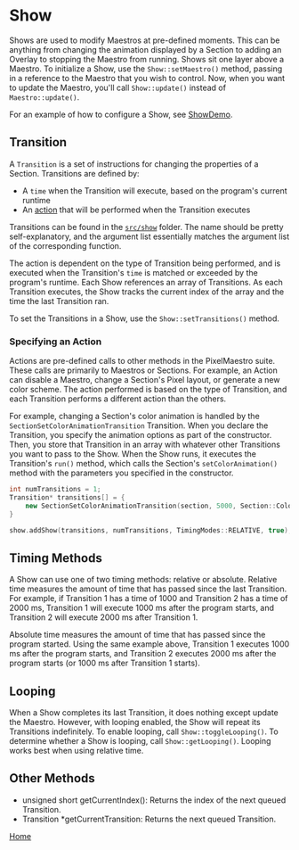 # Show
Shows are used to modify Maestros at pre-defined moments. This can be anything from changing the animation displayed by a Section to adding an Overlay to stopping the Maestro from running.
Shows sit one layer above a Maestro. To initialize a Show, use the `Show::setMaestro()` method, passing in a reference to the Maestro that you wish to control. Now, when you want to update the Maestro, you'll call `Show::update()` instead of `Maestro::update()`.

For an example of how to configure a Show, see [ShowDemo](../gui/demos/ShowDemo.cpp).

## Transition
A `Transition` is a set of instructions for changing the properties of a Section. Transitions are defined by:
* A `time` when the Transition will execute, based on the program's current runtime
* An [action](#specifying_an_action) that will be performed when the Transition executes

Transitions can be found in the [`src/show`](../src/show) folder. The name should be pretty self-explanatory, and the argument list essentially matches the argument list of the corresponding function.

The action is dependent on the type of Transition being performed, and is executed when the Transition's `time` is matched or exceeded by the program's runtime. Each Show references an array of Transitions. As each Transition executes, the Show tracks the current index of the array and the time the last Transition ran.

To set the Transitions in a Show, use the `Show::setTransitions()` method.

### Specifying an Action
Actions are pre-defined calls to other methods in the PixelMaestro suite. These calls are primarily to Maestros or Sections. For example, an Action can disable a Maestro, change a Section's Pixel layout, or generate a new color scheme. The action performed is based on the type of Transition, and each Transition performs a different action than the others.

For example, changing a Section's color animation is handled by the `SectionSetColorAnimationTransition` Transition. When you declare the Transition, you specify the animation options as part of the constructor. Then, you store that Transition in an array with whatever other Transitions you want to pass to the Show. When the Show runs, it executes the Transition's `run()` method, which calls the Section's `setColorAnimation()` method with the parameters you specified in the constructor.

```c++
int numTransitions = 1;
Transition* transitions[] = {
	new SectionSetColorAnimationTransition(section, 5000, Section::ColorAnimations::NEXT, false, Section::AnimationOrientations::HORIZONTAL)
}

show.addShow(transitions, numTransitions, TimingModes::RELATIVE, true);
```

## Timing Methods
A Show can use one of two timing methods: relative or absolute. Relative time measures the amount of time that has passed since the last Transition. For example, if Transition 1 has a time of 1000 and Transition 2 has a time of 2000 ms, Transition 1 will execute 1000 ms after the program starts, and Transition 2 will execute 2000 ms after Transition 1.

Absolute time measures the amount of time that has passed since the program started. Using the same example above, Transition 1 executes 1000 ms after the program starts, and Transition 2 executes 2000 ms after the program starts (or 1000 ms after Transition 1 starts).

## Looping
When a Show completes its last Transition, it does nothing except update the Maestro. However, with looping enabled, the Show will repeat its Transitions indefinitely. To enable looping, call `Show::toggleLooping()`. To determine whether a Show is looping, call `Show::getLooping()`. Looping works best when using relative time.

## Other Methods
* unsigned short getCurrentIndex(): Returns the index of the next queued Transition.
* Transition \*getCurrentTransition: Returns the next queued Transition.

[Home](README.md)
